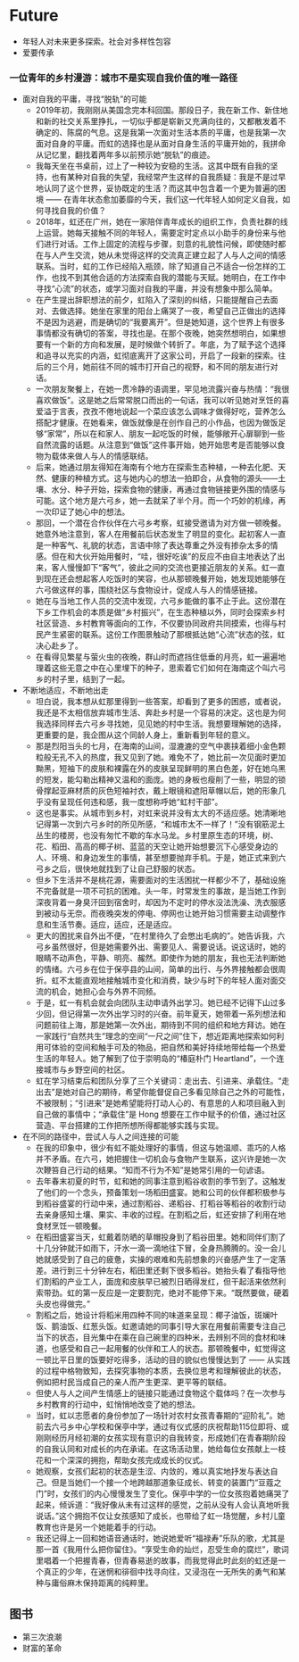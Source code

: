 # Future

* 年轻人对未来更多探索。社会对多样性包容
* 爱要传承

### 一位青年的乡村漫游：城市不是实现自我价值的唯一路径

* 面对自我的平庸，寻找“脱轨”的可能
	* 2019年初，我刚刚从美国念完本科回国。那段日子，我在新工作、新住地和新的社交关系里挣扎，一切似乎都是崭新又充满向往的，又都散发着不确定的、陈腐的气息。这是我第一次面对生活本质的平庸，也是我第一次面对自身的平庸。而虹的选择也是从面对自身生活的平庸开始的，我拼命从记忆里，翻找着两年多以前预示她“脱轨”的痕迹。
	* 我每天坐在书桌前，过上了一种较为安稳的生活。这其中既有自我的坚持，也有某种对自我的失望，我经常产生这样的自我质疑：我是不是过早地认同了这个世界，妥协既定的生活？而这其中包含着一个更为普遍的困境 —— 在青年状态愈加萎靡的今天，我们这一代年轻人如何定义自我，如何寻找自我的价值？
	* 2018年，虹还在广州，她在一家陪伴青年成长的组织工作，负责社群的线上运营。她每天接触不同的年轻人，需要定时定点以小助手的身份来与他们进行对话。工作上固定的流程与步骤，刻意的礼貌性问候，即使随时都在与人产生交流，她从未觉得这样的交流真正建立起了人与人之间的情感联系。当时，虹的工作已经陷入瓶颈，除了知道自己不适合一份怎样的工作，也找不到其他合适的方法探索自我的潜能与天赋。她明白，在工作中寻找“心流”的状态，或学习面对自我的平庸，并没有想象中那么简单。
	* 在产生提出辞职想法的前夕，虹陷入了深刻的纠结，只能提醒自己去面对、去做选择。她坐在家里的阳台上痛哭了一夜，希望自己正做出的选择不是因为逃避，而是确切的“我要离开”。但是她知道，这个世界上有很多事情都没有确切的答案，寻找也是。在那个夜晚，她突然想明白，如果想要有一个新的方向和发展，是时候做个转折了。年底，为了赋予这个选择和追寻以充实的内涵，虹彻底离开了这家公司，开启了一段新的探索。往后的三个月，她前往不同的城市打开自己的视野，和不同的朋友进行对话。
	* 一次朋友聚餐上，在她一贯冷静的语调里，罕见地流露兴奋与热情：“我很喜欢做饭”。这是她之后常常脱口而出的一句话，我可以听见她对烹饪的喜爱溢于言表，孜孜不倦地说起一个菜应该怎么调味才做得好吃，营养怎么搭配才健康。在她看来，做饭就像是在创作自己的小作品，也因为做饭足够“家常”，所以在和家人、朋友一起吃饭的时候，能够敞开心扉聊到一些自然流露的话题。从注意到“做饭”这件事开始，她开始思考是否能够以食物为载体来做人与人的情感联结。
	* 后来，她通过朋友得知在海南有个地方在探索生态种植，一种去化肥、天然、健康的种植方式。这与她内心的想法一拍即合，从食物的源头——土壤、水分、种子开始，探索食物的健康，再通过食物链接更外围的情感与可能。这个地方是六弓乡，她一去就呆了半个月。而一个巧妙的机缘，再一次印证了她心中的想法。
	* 那回，一个潜在合作伙伴在六弓乡考察，虹接受邀请为对方做一顿晚餐。她意外地注意到，客人在用餐前后状态发生了明显的变化。起初客人一直是一种客气、礼貌的状态，言语中除了表达尊重之外没有掺杂太多的情感。但在和大伙开始用餐时，“哇，很好吃诶”的反应不由自主地表达了出来，客人慢慢卸下“客气”，彼此之间的交流也更接近朋友的关系。虹一直到现在还会想起客人吃饭时的笑容，也从那顿晚餐开始，她发现她能够在六弓做这样的事，围绕社区与食物设计，促成人与人的情感链接。
	*  她在与当地工作人员的交流中发现，六弓乡能做的事不止于此。这份潜在下乡工作机会的本质是做“乡村振兴”，在生态种植以外，同时会探索乡村社区营造、乡村教育等面向的工作，不仅要协同政府共同摸索，也得与村民产生紧密的联系。这份工作图景触动了那根抵达她“心流”状态的弦，虹决心赴乡了。
	* 在看得见繁星与萤火虫的夜晚，群山时而遮挡住低垂的月亮，虹一遍遍地理着这些无意之中在心里埋下的种子，思索着它们如何在海南这个叫六弓乡的村子里，结到了一起。
* 不断地适应，不断地出走
	* 坦白说，我本想从虹那里得到一些答案，却看到了更多的困惑，或者说，我还是不太相信放弃城市生活、奔赴乡村是一个容易的决定。这也是为何我选择同样去六弓乡寻找她，见见她的村中生活。我想要理解她的选择，更重要的是，我企图从这个同龄人身上，重新看到年轻的意义。
	* 那是烈阳当头的七月，在海南的山间，湿漉漉的空气中裹挟着细小金色颗粒般无孔不入的热度，我又见到了她。难免不了，她比前一次见面时更加黝黑，短袖下的皮肤和裸露在外的皮肤呈现鲜明的黑白色差，好在她乌黑的短发，能勾勒出精神又温和的面庞。她的身板也瘦削了一些，明显的锁骨撑起亚麻材质的灰色短袖衬衣，戴上眼镜和遮阳草帽以后，她的形象几乎没有呈现任何违和感，我一度想称呼她“虹村干部”。
	* 这也是事实。从城市到乡村，对虹来说并没有太大的不适应感。她清晰地记得第一次到六弓乡时的所见所感，“和城市太不一样了！”没有钢筋泥土丛生的楼房，也没有匆忙不歇的车水马龙。乡村里原生态的环境，树、花、稻田、高高的椰子树、蓝蓝的天空让她开始想要沉下心感受身边的人、环境、和身边发生的事情，甚至想要抛弃手机。于是，她正式来到六弓乡之后，很快地就找到了让自己舒服的状态。
	* 但乡下生活并不是桃花源，需要面对的生活困扰一样都少不了，基础设施不完备就是一项不可抗的困难。头一年，时常发生的事故，是当她工作到深夜背着一身臭汗回到宿舍时，却因为不定时的停水没法洗澡、洗衣服感到被动与无奈。而夜晚突发的停电、停网也让她开始习惯需要主动调整作息和生活节奏。适应，适应，还是适应。
	* 更大的困扰来自外出不便，“在村里待久了会憋出毛病的”。她告诉我，六弓乡虽然很好，但是她需要外出、需要见人、需要说话。说这话时，她的眼睛不动声色，平静、明亮、赧然。即使作为她的朋友，我也无法判断她的情绪。六弓乡在位于保亭县的山间，简单的出行、与外界接触都会很周折。虹不太能直观地接触城市变化和消费，缺少与时下的年轻人面对面交流的机会，她担心会与外界不同频。
	* 于是，虹一有机会就会向团队主动申请外出学习。她已经不记得下山过多少回，但记得第一次外出学习时的兴奋。前年夏天，她带着一系列想法和问题前往上海，那是她第一次外出，期待到不同的组织和地方拜访。她在一家践行“自然共生”理念的空间“一尺之间”住下，想近距离地探索如何利用可体验的空间和触手可及的物品，把自然和美好持续地带给每一个热爱生活的年轻人。她了解到了位于崇明岛的“椿庭朴门 Heartland”，一个连接城市与乡野空间的社区。
	* 虹在学习结束后和团队分享了三个关键词：走出去、引进来、承载住。“走出去”是她对自己的期待，希望你能督促自己多看见除自己之外的可能性，不被限制；“引进来”是她希望能将打动人心的、有意思的人和项目融入到自己做的事情中；“承载住”是 Hong 想要在工作中赋予的价值，通过社区营造、平台搭建的工作把所想所得都能够实践与实现。
* 在不同的路径中，尝试人与人之间连接的可能
	* 在我的印象中，很少有虹不能处理好的事情，但这与她温顺、乖巧的人格并不矛盾。在六弓，她把握住一切机会与食物产生联系，这兴许是她一次次鞭笞自己行动的结果。“知而不行为不知”是她常引用的一句谚语。
	* 去年春末初夏的时节，虹和她的同事注意到稻谷收割的季节到了。这触发了他们的一个念头，预备策划一场稻田盛宴。她和公司的伙伴都积极参与到稻谷盛宴的行动中来，通过割稻谷、递稻谷、打稻谷等稻谷的收割行动去亲身感知土壤、果实、丰收的过程。在割稻之后，虹还安排了利用在地食材烹饪一顿晚餐。
	* 在稻田盛宴当天，虹戴着防晒的草帽投身到了稻谷田里。她和同伴们割了十几分钟就汗如雨下，汗水一滴一滴地往下冒，全身热腾腾的。没一会儿她就感受到了自己的疲惫，实操的艰难和先前想象的兴奋感产生了一定落差。进行到三十分钟左右，稻田里还剩下很多稻谷。她抬头看了看指导他们割稻的产业工人，面庞和皮肤早已被烈日晒得发红，但干起活来依然利索带劲。虹的第一反应是一定要割完，绝对不能停下来。“既然要做，硬着头皮也得做完。”
	* 割稻之后，她设计将稻米用四种不同的味道来呈现：椰子油饭，斑斓叶饭、鹅油饭、红葱头饭。虹邀请她的同事引导大家在用餐前需要专注自己当下的状态，目光集中在乘在自己碗里的四种米，去辨别不同的食材和味道，也感受和自己一起用餐的伙伴和工人的状态。那顿晚餐中，虹觉得这一顿比平日里的饭要好吃得多，活动的目的貌似也慢慢达到了 —— 从实践的过程中格物致知，去探究事物的本质，去换位思考和理解彼此的状态，例如把村民当成自己的亲人而产生更深、更平等的联结。
	* 但使人与人之间产生情感上的链接只能通过食物这个载体吗？在一次参与乡村教育的行动中，虹悄悄地改变了她的想法。
	* 当时，虹以志愿者的身份参加了一场针对农村女孩青春期的“迎阶礼”。她前去六弓乡中心学校和保亭中学，通过有仪式感的庆祝帮助115位即将、或刚刚经历月经初潮的女孩实现有意识的自我转变，形成她们在青春期阶段的自我认同和对成长的内在承诺。在这场活动里，她给每位女孩献上一枝花和一个深深的拥抱，帮助女孩完成成长的仪式。
	* 她观察，女孩们起初的状态是生涩、内敛的，难以真实地抒发与表达自己。但是当她们一个接一个地跨越那道象征成长、转变的装置门“豆蔻之门”时，女孩们的内心慢慢发生了变化。保亭中学的一位女孩抱着她痛哭了起来，倾诉道：“我好像从未有过这样的感觉，之前从没有人会认真地听我说话。”这个拥抱不仅让女孩感知了成长，也带给了虹一场觉醒，乡村儿童教育也许是另一个她能着手的行动。
	* 我还记得上一回和她语音通话时，她说她爱听“福禄寿”乐队的歌，尤其是那一首《我用什么把你留住》。“享受生命的灿烂，忍受生命的腐烂”，歌词里唱着一个把握青春，但青春易逝的故事，而我觉得此时此刻的虹还是一个真正的少年，在迷惘和徘徊中找寻向往，又浸泡在一无所失的勇气和某种与庸俗麻木保持距离的纯粹里。

## 图书

* 第三次浪潮
* 财富的革命
